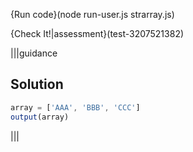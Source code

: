 {Run code}(node run-user.js strarray.js)

{Check It!|assessment}(test-3207521382)

|||guidance
## Solution
```javascript
array = ['AAA', 'BBB', 'CCC']
output(array)
```
|||